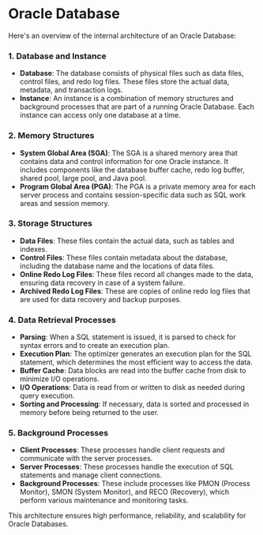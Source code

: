 # Oracle Database

Here's an overview of the internal architecture of an Oracle Database:

### **1. Database and Instance**
- **Database**: The database consists of physical files such as data files, control files, and redo log files. These files store the actual data, metadata, and transaction logs.
- **Instance**: An instance is a combination of memory structures and background processes that are part of a running Oracle Database. Each instance can access only one database at a time.

### **2. Memory Structures**
- **System Global Area (SGA)**: The SGA is a shared memory area that contains data and control information for one Oracle instance. It includes components like the database buffer cache, redo log buffer, shared pool, large pool, and Java pool.
- **Program Global Area (PGA)**: The PGA is a private memory area for each server process and contains session-specific data such as SQL work areas and session memory.

### **3. Storage Structures**
- **Data Files**: These files contain the actual data, such as tables and indexes.
- **Control Files**: These files contain metadata about the database, including the database name and the locations of data files.
- **Online Redo Log Files**: These files record all changes made to the data, ensuring data recovery in case of a system failure.
- **Archived Redo Log Files**: These are copies of online redo log files that are used for data recovery and backup purposes.

### **4. Data Retrieval Processes**
- **Parsing**: When a SQL statement is issued, it is parsed to check for syntax errors and to create an execution plan.
- **Execution Plan**: The optimizer generates an execution plan for the SQL statement, which determines the most efficient way to access the data.
- **Buffer Cache**: Data blocks are read into the buffer cache from disk to minimize I/O operations.
- **I/O Operations**: Data is read from or written to disk as needed during query execution.
- **Sorting and Processing**: If necessary, data is sorted and processed in memory before being returned to the user.

### **5. Background Processes**
- **Client Processes**: These processes handle client requests and communicate with the server processes.
- **Server Processes**: These processes handle the execution of SQL statements and manage client connections.
- **Background Processes**: These include processes like PMON (Process Monitor), SMON (System Monitor), and RECO (Recovery), which perform various maintenance and monitoring tasks.

This architecture ensures high performance, reliability, and scalability for Oracle Databases.
